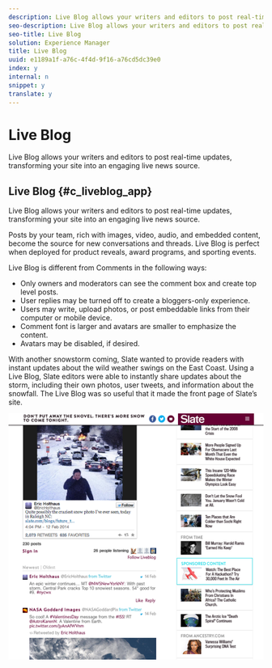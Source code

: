 ```yaml
---
description: Live Blog allows your writers and editors to post real-time updates, transforming your site into an engaging live news source.
seo-description: Live Blog allows your writers and editors to post real-time updates, transforming your site into an engaging live news source.
seo-title: Live Blog
solution: Experience Manager
title: Live Blog
uuid: e1189a1f-a76c-4f4d-9f16-a76cd5dc39e0
index: y
internal: n
snippet: y
translate: y
---
```


# Live Blog

Live Blog allows your writers and editors to post real-time updates, transforming your site into an engaging live news source.

## Live Blog {#c_liveblog_app}

Live Blog allows your writers and editors to post real-time updates, transforming your site into an engaging live news source. 

Posts by your team, rich with images, video, audio, and embedded content, become the source for new conversations and threads. Live Blog is perfect when deployed for product reveals, award programs, and sporting events.

Live Blog is different from Comments in the following ways:

* Only owners and moderators can see the comment box and create top level posts. 
* User replies may be turned off to create a bloggers-only experience. 
* Users may write, upload photos, or post embeddable links from their computer or mobile device. 
* Comment font is larger and avatars are smaller to emphasize the content. 
* Avatars may be disabled, if desired.

With another snowstorm coming, Slate wanted to provide readers with instant updates about the wild weather swings on the East Coast. Using a Live Blog, Slate editors were able to instantly share updates about the storm, including their own photos, user tweets, and information about the snowfall. The Live Blog was so useful that it made the front page of Slate’s site. 

![](assets/LiveBlogSlate_example.png) 